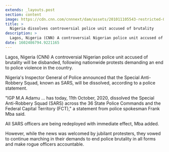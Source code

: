```yaml
--- 
extends: _layouts.post 
section: content 
image: https://cdn.cnn.com/cnnnext/dam/assets/201011105543-restricted-01-end-sars-protest-nigeria-1009-super-tease.jpg 
title: > 
  Nigeria dissolves controversial police unit accused of brutality 
description: > 
  Lagos, Nigeria (CNN) A controversial Nigerian police unit accused of brutality will be disbanded, following nationwide protests demanding an end to police violence in the country.Nigeria's Inspector General of Police announced that the Special Anti-Robbery Squad, known as SARS, will be dissolved, according to a police statement."IGP M.A Adamu ... has today, 11th October, 2020, dissolved the Special Anti-Robbery Squad (SARS) across the 36 State Police Commands and the Federal Capital Territory (FCT)," a statement from police spokesman Frank Mba said.All SARS officers are being redeployed with immediate effect, Mba added.However, while the news was welcomed by jubilant protesters, they vowed to continue marching in their demands to end police brutality in all forms and make rogue officers accountable. 
date: 1602486794.9221165 
--- 
```

Lagos, Nigeria (CNN) A controversial Nigerian police unit accused of brutality will be disbanded, following nationwide protests demanding an end to police violence in the country.

Nigeria's Inspector General of Police announced that the Special Anti-Robbery Squad, known as SARS, will be dissolved, according to a police statement.

"IGP M.A Adamu ... has today, 11th October, 2020, dissolved the Special Anti-Robbery Squad (SARS) across the 36 State Police Commands and the Federal Capital Territory (FCT)," a statement from police spokesman Frank Mba said.

All SARS officers are being redeployed with immediate effect, Mba added.

However, while the news was welcomed by jubilant protesters, they vowed to continue marching in their demands to end police brutality in all forms and make rogue officers accountable.